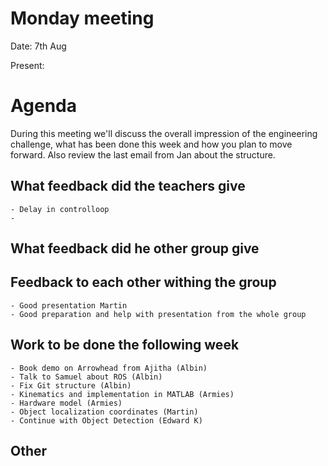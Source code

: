 # Monday meeting
Date: 7th Aug

Present:


# Agenda
During this meeting we'll discuss the overall impression of the engineering challenge, what has been done this week and how you plan to move forward. Also review the last email from Jan about the structure.

## What feedback did the teachers give
    - Delay in controlloop
    - 

## What feedback did he other group give 
  
## Feedback to each other withing the group
    - Good presentation Martin
    - Good preparation and help with presentation from the whole group

## Work to be done the following week
    - Book demo on Arrowhead from Ajitha (Albin)
    - Talk to Samuel about ROS (Albin)
    - Fix Git structure (Albin)
    - Kinematics and implementation in MATLAB (Armies)
    - Hardware model (Armies)
    - Object localization coordinates (Martin)
    - Continue with Object Detection (Edward K)

## Other 


